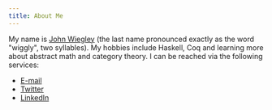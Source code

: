 ```yaml
---
title: About Me
---
```


My name is [John Wiegley](mailto:jwiegley@gmail.com) (the last name pronounced
exactly as the word "wiggly", two syllables). My hobbies include Haskell, Coq
and learning more about abstract math and category theory. I can be reached
via the following services:

- [E-mail](mailto:jwiegley@gmail.com)
- [Twitter](https://twitter.com/jwiegley)
- [LinkedIn](https://www.linkedin.com/in/jwiegley/)
